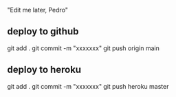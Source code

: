 "Edit me later, Pedro" 

## deploy to github

git add .
git commit -m "xxxxxxx"
git push origin main

## deploy to heroku

git add .
git commit -m "xxxxxxx"
git push heroku master


<!-- https://backend-pinzon.herokuapp.com/ -->